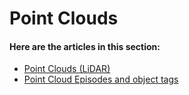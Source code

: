 
# Point Clouds

#### Here are the articles in this section:

- [Point Clouds (LiDAR)](./point-clouds-and-episodes.md)
- [Point Cloud Episodes and object tags](./pointcloud-episodes-and-object-tags.md)
